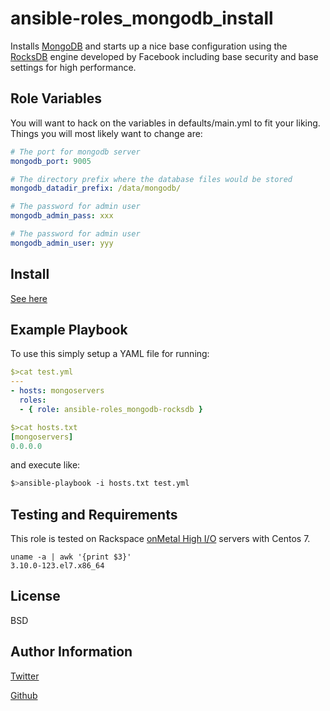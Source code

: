 ansible-roles_mongodb_install
=========

Installs [MongoDB](http://www.mongodb.org) and starts up a nice base configuration using the [RocksDB](http://rocksdb.org/blog/1967/integrating-rocksdb-with-mongodb-2/) engine developed by Facebook including base security and base settings for high performance.

Role Variables
--------------

You will want to hack on the variables in defaults/main.yml to fit your liking. Things you will most likely want to change are:

```yaml
# The port for mongodb server
mongodb_port: 9005

# The directory prefix where the database files would be stored
mongodb_datadir_prefix: /data/mongodb/

# The password for admin user
mongodb_admin_pass: xxx

# The password for admin user
mongodb_admin_user: yyy

```

Install
-------
[See here](https://galaxy.ansible.com/intro)

Example Playbook
----------------

To use this simply setup a YAML file for running:

```yaml
$>cat test.yml
---
- hosts: mongoservers
  roles:
  - { role: ansible-roles_mongodb-rocksdb }
```

```yaml
$>cat hosts.txt
[mongoservers]
0.0.0.0
```

and execute like:
```bash
$>ansible-playbook -i hosts.txt test.yml
```

Testing and Requirements
------------------------
This role is tested on Rackspace [onMetal High I/O](http://www.rackspace.com/cloud/servers/onmetal/) servers with Centos 7.

```
uname -a | awk '{print $3}'
3.10.0-123.el7.x86_64
```

License
-------

BSD

Author Information
------------------
[Twitter](http://www.twitter.com/kennygorman)

[Github](https://github.com/kgorman)
